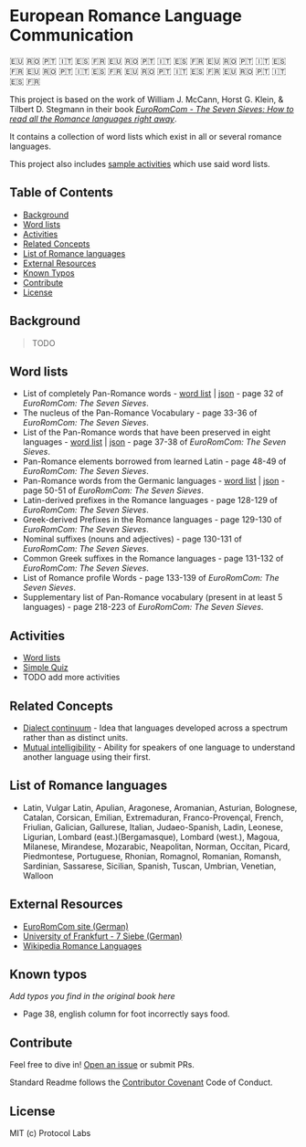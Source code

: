 # European Romance Language Communication

🇪🇺 🇷🇴 🇵🇹 🇮🇹 🇪🇸 🇫🇷   🇪🇺 🇷🇴 🇵🇹 🇮🇹 🇪🇸 🇫🇷   🇪🇺 🇷🇴 🇵🇹 🇮🇹 🇪🇸 🇫🇷  🇪🇺 🇷🇴 🇵🇹 🇮🇹 🇪🇸 🇫🇷  🇪🇺 🇷🇴 🇵🇹 🇮🇹 🇪🇸 🇫🇷  🇪🇺 🇷🇴 🇵🇹 🇮🇹 🇪🇸 🇫🇷 

This project is based on the work of William J. McCann, Horst G. Klein, & Tilbert D. Stegmann in their book [_EuroRomCom - The Seven Sieves: How to read all the Romance languages right away_](http://xombi.inter.hu/zn/The_Seven_Sieves_.pdf).

It contains a collection of word lists which exist in all or several romance languages. 

This project also includes [sample activities](#activities) which use said word lists.

## Table of Contents

- [Background](#background)
- [Word lists](#word-lists)
- [Activities](#activities)
- [Related Concepts](#related-concepts)
- [List of Romance languages](#list-of-romance-languages)
- [External Resources](#external-resources)
- [Known Typos](#known-typos)
- [Contribute](#contribute)
- [License](#license)

## Background

> TODO

## Word lists

* List of completely Pan-Romance words - [word list](https://kirkins.github.io/EuroRomCom/activities/displayTable/index.html?list=completely-pan-romance) | [json](https://github.com/kirkins/EuroRomCom/blob/master/data/completely-pan-romance.json) - page 32 of _EuroRomCom: The Seven Sieves_.
* The nucleus of the Pan-Romance Vocabulary - page 33-36 of _EuroRomCom: The Seven Sieves_.
* List of the Pan-Romance words that have been preserved in eight languages - [word list](https://kirkins.github.io/EuroRomCom/activities/displayTable/index.html?list=pan-romance-in-eight) | [json](https://github.com/kirkins/EuroRomCom/blob/master/data/pan-romance-in-eight.json) - page 37-38 of _EuroRomCom: The Seven Sieves_.
* Pan-Romance elements borrowed from learned Latin - page 48-49 of _EuroRomCom: The Seven Sieves_.
* Pan-Romance words from the Germanic languages - [word list](https://kirkins.github.io/EuroRomCom/activities/displayTable/index.html?list=pan-romance-germanic) | [json](https://github.com/kirkins/EuroRomCom/blob/master/data/pan-romance-germanic.json) - page 50-51 of _EuroRomCom: The Seven Sieves_.
* Latin-derived prefixes in the Romance languages - page 128-129 of _EuroRomCom: The Seven Sieves_.
* Greek-derived Prefixes in the Romance languages - page 129-130 of _EuroRomCom: The Seven Sieves_.
* Nominal suffixes (nouns and adjectives) - page 130-131 of _EuroRomCom: The Seven Sieves_.
* Common Greek suffixes in the Romance languages - page 131-132 of _EuroRomCom: The Seven Sieves_.
* List of Romance profile Words - page 133-139 of _EuroRomCom: The Seven Sieves_.
* Supplementary list of Pan-Romance vocabulary (present in at least 5 languages) - page 218-223 of _EuroRomCom: The Seven Sieves_.

## Activities

* [Word lists](https://kirkins.github.io/EuroRomCom/activities/displayTable/)
* [Simple Quiz](https://kirkins.github.io/EuroRomCom/activities/simpleQuiz/)
* TODO add more activities

## Related Concepts

* [Dialect continuum](https://en.wikipedia.org/wiki/Dialect_continuum) - Idea that languages developed across a spectrum rather than as distinct units.
* [Mutual intelligibility](https://en.wikipedia.org/wiki/Mutual_intelligibility) - Ability for speakers of one language to understand another language using their first.

## List of Romance languages

* Latin, Vulgar Latin, Apulian, Aragonese, Aromanian, Asturian, Bolognese, Catalan, Corsican, Emilian, Extremaduran, Franco-Provençal, French, Friulian, Galician, Gallurese, Italian, Judaeo-Spanish, Ladin, Leonese, Ligurian, Lombard (east.)(Bergamasque), Lombard (west.), Magoua, Milanese, Mirandese, Mozarabic, Neapolitan, Norman, Occitan, Picard, Piedmontese, Portuguese, Rhonian, Romagnol, Romanian, Romansh, Sardinian, Sassarese, Sicilian, Spanish, Tuscan, Umbrian, Venetian, Walloon

## External Resources

* [EuroRomCom site (German)](http://www.eurocomrom.de/)
* [University of Frankfurt - 7 Siebe (German)](http://www.eurocom.uni-frankfurt.de/siebe/7Siebe/BIN/start.htm)
* [Wikipedia Romance Languages](https://en.wikipedia.org/wiki/Romance_languages)

## Known typos

_Add typos you find in the original book here_
* Page 38, english column for foot incorrectly says food.

## Contribute

Feel free to dive in! [Open an issue](https://github.com/kirkins/euroromcom/issues/new) or submit PRs.

Standard Readme follows the [Contributor Covenant](http://contributor-covenant.org/version/1/3/0/) Code of Conduct.

## License

MIT (c) Protocol Labs
